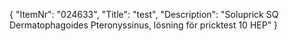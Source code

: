 {
  "ItemNr": "024633",
  "Title": "test",
  "Description": "Soluprick SQ Dermatophagoides Pteronyssinus, lösning för pricktest 10 HEP"
}